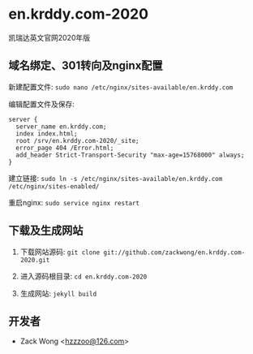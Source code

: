 en.krddy.com-2020
=============

凯瑞达英文官网2020年版


域名绑定、301转向及nginx配置
-----

新建配置文件: ``sudo nano /etc/nginx/sites-available/en.krddy.com``

编辑配置文件及保存: 

    server {
      server_name en.krddy.com;
      index index.html;
      root /srv/en.krddy.com-2020/_site;
      error_page 404 /Error.html;
      add_header Strict-Transport-Security "max-age=15768000" always;
    }

建立链接: ``sudo ln -s /etc/nginx/sites-available/en.krddy.com /etc/nginx/sites-enabled/``

重启nginx: ``sudo service nginx restart``


下载及生成网站
-----

1. 下载网站源码: ``git clone git://github.com/zackwong/en.krddy.com-2020.git``

2. 进入源码根目录: ``cd en.krddy.com-2020``

3. 生成网站: ``jekyll build``


开发者
---------

* Zack Wong &lt;hzzzoo@126.com&gt;

